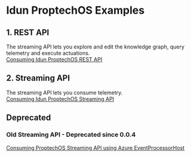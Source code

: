 # Idun ProptechOS Examples

## 1. REST API
The streaming API lets you explore and edit the knowledge graph, query telemetry and execute actuations.  
[Consuming Idun ProptechOS REST API](https://github.com/Vasakronan/Idun-Examples/tree/master/ProptechOS-Api/)

## 2. Streaming API
The streaming API lets you consume telemetry.  
[Consuming Idun ProptechOS Streaming API](https://github.com/Vasakronan/Idun-Examples/tree/master/ProptechOS-Streaming-Api/)

## Deprecated
### Old Streaming API - Deprecated since 0.0.4
[Consuming ProptechOS Streaming API using Azure EventProcessorHost](https://github.com/Vasakronan/Idun-Examples/tree/master/ProptechOS-Streaming-Api/Consumer/netcore/Idun.StreamingApi.Examples/Idun.StreamingApi.Examples)
